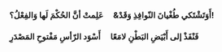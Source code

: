 ### أَوَتَشْتَكي طُغْيانَ النّوافِذِ وَقَدْ& &nbsp;&nbsp;&nbsp;&nbsp;عَلِمتْ أنَّ الحُكْمَ لَها وَالفِعْلُ؟!

### فَنْفَذْ إلى أَبْيَضِ البَطْنِ لامَعًا &nbsp;&nbsp;&nbsp;&nbsp;أَسْوَد الرّأسِ مَفْتوحِ المَصْدَرِ
